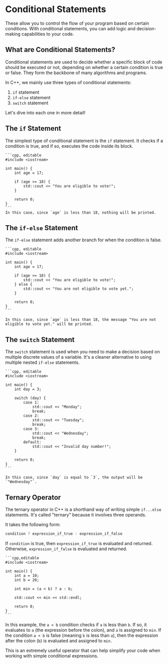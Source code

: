 # Conditional Statements

These allow you to control the flow of your program based on certain conditions. With conditional statements, you can add logic and decision-making capabilities to your code.

## What are Conditional Statements?

Conditional statements are used to decide whether a specific block of code should be executed or not, depending on whether a certain condition is true or false. They form the backbone of many algorithms and programs.

In C++, we mainly use three types of conditional statements:

1. `if` statement
2. `if-else` statement
3. `switch` statement

Let's dive into each one in more detail!

## The `if` Statement

The simplest type of conditional statement is the `if` statement. It checks if a condition is true, and if so, executes the code inside its block.

~~~admonish example
```cpp, editable
#include <iostream>

int main() {
    int age = 17;

    if (age >= 18) {
        std::cout << "You are eligible to vote!";
    }

    return 0;
}
```
In this case, since `age` is less than 18, nothing will be printed.
~~~

## The `if-else` Statement

The `if-else` statement adds another branch for when the condition is false.


~~~admonish example
```cpp, editable
#include <iostream>

int main() {
    int age = 17;

    if (age >= 18) {
        std::cout << "You are eligible to vote!";
    } else {
        std::cout << "You are not eligible to vote yet.";
    }

    return 0;
}
```

In this case, since `age` is less than 18, the message "You are not eligible to vote yet." will be printed.
~~~

## The `switch` Statement

The `switch` statement is used when you need to make a decision based on multiple discrete values of a variable. It's a cleaner alternative to using multiple nested `if-else` statements.

~~~admonish example
```cpp, editable
#include <iostream>

int main() {
    int day = 3;

    switch (day) {
        case 1:
            std::cout << "Monday";
            break;
        case 2:
            std::cout << "Tuesday";
            break;
        case 3:
            std::cout << "Wednesday";
            break;
        default:
            std::cout << "Invalid day number!";
    }

    return 0;
}
```

In this case, since `day` is equal to `3`, the output will be `"Wednesday"`.
~~~

## Ternary Operator
The ternary operator in C++ is a shorthand way of writing simple `if...else` statements. It's called "ternary" because it involves three operands.

It takes the following form:

```cpp
condition ? expression_if_true : expression_if_false
```

If `condition` is true, then `expression_if_true` is evaluated and returned. Otherwise, `expression_if_false` is evaluated and returned.

~~~admonish example title="Ternary"
```cpp,editable
#include <iostream>

int main() {
    int a = 10;
    int b = 20;

    int min = (a < b) ? a : b;

    std::cout << min << std::endl;

    return 0;
}
```
~~~


In this example, the `a < b` condition checks if `a` is less than `b`. If so, it evaluates to `a` (the expression before the colon), and `a` is assigned to `min`. If the condition `a < b` is false (meaning `b` is less than `a`), then the expression after the colon (`b`) is evaluated and assigned to `min`.

This is an extremely useful operator that can help simplify your code when working with simple conditional expressions.
